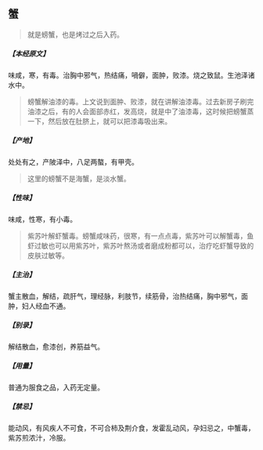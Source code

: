 ## 蟹

> 就是螃蟹，也是烤过之后入药。

##### 【本经原文】
味咸，寒，有毒。治胸中邪气，热结痛，喎僻，面肿，败漆。烧之致鼠。生池泽诸水中。

> 螃蟹解油漆的毒。上文说到面肿、败漆，就在讲解油漆毒。过去新房子刷完油漆之后，有的人会面部赤红，发高烧，就是中了油漆毒，这时候把螃蟹蒸一下，然后放在肚脐上，就可以把漆毒吸出来。

##### 【产地】
处处有之，产陂泽中，八足两螯，有甲壳。

> 这里的螃蟹不是海蟹，是淡水蟹。

##### 【性味】
味咸，性寒，有小毒。

> 紫苏叶解虾蟹毒。螃蟹咸味药，很寒，有一点点毒，紫苏叶可以解蟹毒，鱼虾过敏也可以用紫苏叶，紫苏叶熬汤或者磨成粉都可以，治疗吃虾蟹导致的皮肤过敏等。

##### 【主治】
蟹主散血，解结，疏肝气，理经脉，利肢节，续筋骨，治热结痛，胸中邪气，面肿，妇人经血不通。
##### 【别录】
解结散血，愈漆创，养筋益气。
##### 【用量】
普通为服食之品，入药无定量。
##### 【禁忌】
能动风，有风疾人不可食，不可合柿及荆介食，发霍乱动风，孕妇忌之，中蟹毒，紫苏煎浓汁，冷服。